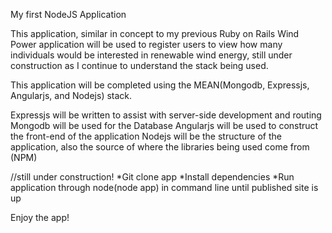 My first NodeJS Application

This application, similar in concept to my previous Ruby on Rails Wind Power application
will be used to register users to view how many individuals would be interested in renewable
wind energy, still under construction as I continue to understand the stack being used.

This application will be completed using the MEAN(Mongodb, Expressjs, Angularjs, and Nodejs) stack.

Expressjs will be written to assist with server-side development and routing
Mongodb will be used for the Database
Angularjs will be used to construct the front-end of the application
Nodejs will be the structure of the application, also the source of where the libraries being used come from (NPM)

//still under construction!
*Git clone app
*Install dependencies
*Run application through node(node app) in command line until published site is up

Enjoy the app!
